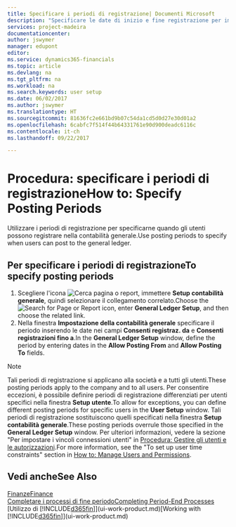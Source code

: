 ```yaml
---
title: Specificare i periodi di registrazione| Documenti Microsoft
description: "Specificare le date di inizio e fine registrazione per impostare quando gli utenti possono registrare nella contabilità generale."
services: project-madeira
documentationcenter: 
author: jswymer
manager: edupont
editor: 
ms.service: dynamics365-financials
ms.topic: article
ms.devlang: na
ms.tgt_pltfrm: na
ms.workload: na
ms.search.keywords: user setup
ms.date: 06/02/2017
ms.author: jswymer
ms.translationtype: HT
ms.sourcegitcommit: 81636fc2e661bd9b07c54da1cd5d0d27e30d01a2
ms.openlocfilehash: 6cabfc7f514f44b64331761e90d900deadc6116c
ms.contentlocale: it-ch
ms.lasthandoff: 09/22/2017

---
```

# <a name="how-to-specify-posting-periods"></a><span data-ttu-id="13576-103">Procedura: specificare i periodi di registrazione</span><span class="sxs-lookup"><span data-stu-id="13576-103">How to: Specify Posting Periods</span></span>
<span data-ttu-id="13576-104">Utilizzare i periodi di registrazione per specificarne quando gli utenti possono registrare nella contabilità generale.</span><span class="sxs-lookup"><span data-stu-id="13576-104">Use posting periods to specify when users can post to the general ledger.</span></span>  

## <a name="to-specify-posting-periods"></a><span data-ttu-id="13576-105">Per specificare i periodi di registrazione</span><span class="sxs-lookup"><span data-stu-id="13576-105">To specify posting periods</span></span>
1. <span data-ttu-id="13576-106">Scegliere l'icona ![Cerca pagina o report](media/ui-search/search_small.png "Cerca pagina o report"), immettere **Setup contabilità generale**, quindi selezionare il collegamento correlato.</span><span class="sxs-lookup"><span data-stu-id="13576-106">Choose the ![Search for Page or Report](media/ui-search/search_small.png "Search for Page or Report icon") icon, enter **General Ledger Setup**, and then choose the related link.</span></span>  
2. <span data-ttu-id="13576-107">Nella finestra **Impostazione della contabilità generale** specificare il periodo inserendo le date nei campi **Consenti registraz. da** e **Consenti registrazioni fino a**.</span><span class="sxs-lookup"><span data-stu-id="13576-107">In the **General Ledger Setup** window, define the period by entering dates in the **Allow Posting From** and **Allow Posting To** fields.</span></span>  

> [!NOTE]  
>   <span data-ttu-id="13576-108">Tali periodi di registrazione si applicano alla società e a tutti gli utenti.</span><span class="sxs-lookup"><span data-stu-id="13576-108">These posting periods apply to the company and to all users.</span></span> <span data-ttu-id="13576-109">Per consentire eccezioni, è possibile definire periodi di registrazione differenziati per utenti specifici nella finestra **Setup utente**.</span><span class="sxs-lookup"><span data-stu-id="13576-109">To allow for exceptions, you can define different posting periods for specific users in the **User Setup** window.</span></span> <span data-ttu-id="13576-110">Tali periodi di registrazione sostituiscono quelli specificati nella finestra **Setup contabilità generale**.</span><span class="sxs-lookup"><span data-stu-id="13576-110">These posting periods overrule those specified in the **General Ledger Setup** window.</span></span> <span data-ttu-id="13576-111">Per ulteriori informazioni, vedere la sezione "Per impostare i vincoli connessioni utenti" in [Procedura: Gestire gli utenti e le autorizzazioni](ui-how-users-permissions.md).</span><span class="sxs-lookup"><span data-stu-id="13576-111">For more information, see the "To set up user time constraints" section in [How to: Manage Users and Permissions](ui-how-users-permissions.md).</span></span>

## <a name="see-also"></a><span data-ttu-id="13576-112">Vedi anche</span><span class="sxs-lookup"><span data-stu-id="13576-112">See Also</span></span>
[<span data-ttu-id="13576-113">Finanze</span><span class="sxs-lookup"><span data-stu-id="13576-113">Finance</span></span>](finance.md)  
[<span data-ttu-id="13576-114">Completare i processi di fine periodo</span><span class="sxs-lookup"><span data-stu-id="13576-114">Completing Period-End Processes</span></span>](year-how-complete-period-end-processes.md)  
<span data-ttu-id="13576-115">[Utilizzo di [!INCLUDE[d365fin](includes/d365fin_md.md)]](ui-work-product.md)</span><span class="sxs-lookup"><span data-stu-id="13576-115">[Working with [!INCLUDE[d365fin](includes/d365fin_md.md)]](ui-work-product.md)</span></span>

